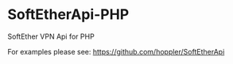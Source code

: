# SoftEtherApi-PHP
SoftEther VPN Api for PHP

For examples please see:
https://github.com/hoppler/SoftEtherApi
